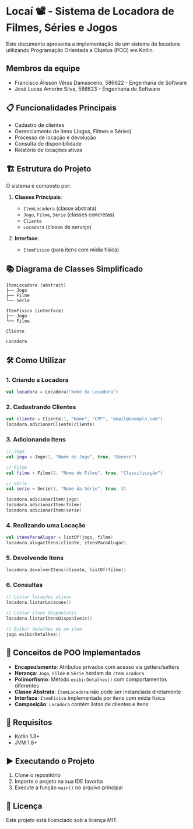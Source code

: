 # Locaí 📽️ - Sistema de Locadora de Filmes, Séries e Jogos
Este documento apresenta a implementação de um sistema de locadora utilizando Programação Orientada a Objetos (POO) em Kotlin.

## Membros da equipe
- Francisco Álisson Véras Damasceno, 586622 - Engenharia de Software
- José Lucas Amorim Silva, 586623 - Engenharia de Software

## 📋 Funcionalidades Principais

- Cadastro de clientes
- Gerenciamento de itens (Jogos, Filmes e Séries)
- Processo de locação e devolução
- Consulta de disponibilidade
- Relatório de locações ativas

## 🏗️ Estrutura do Projeto

O sistema é composto por:

1. **Classes Principais**:
   - `ItemLocadora` (classe abstrata)
   - `Jogo`, `Filme`, `Série` (classes concretas)
   - `Cliente`
   - `Locadora` (classe de serviço)

2. **Interface**:
   - `ItemFisico` (para itens com mídia física)

## 📚 Diagrama de Classes Simplificado

```
ItemLocadora (abstract)
├── Jogo
├── Filme
└── Série

ItemFisico (interface)
├── Jogo
└── Filme

Cliente

Locadora
```

## 🛠️ Como Utilizar

### 1. Criando a Locadora
```kotlin
val locadora = Locadora("Nome da Locadora")
```

### 2. Cadastrando Clientes
```kotlin
val cliente = Cliente(1, "Nome", "CPF", "email@exemplo.com")
locadora.adicionarCliente(cliente)
```

### 3. Adicionando Itens
```kotlin
// Jogo
val jogo = Jogo(1, "Nome do Jogo", true, "Gênero")

// Filme
val filme = Filme(2, "Nome do Filme", true, "Classificação")

// Série
val serie = Serie(3, "Nome da Série", true, 3)

locadora.adicionarItem(jogo)
locadora.adicionarItem(filme)
locadora.adicionarItem(serie)
```

### 4. Realizando uma Locação
```kotlin
val itensParaAlugar = listOf(jogo, filme)
locadora.alugarItens(cliente, itensParaAlugar)
```

### 5. Devolvendo Itens
```kotlin
locadora.devolverItens(cliente, listOf(filme))
```

### 6. Consultas
```kotlin
// Listar locações ativas
locadora.listarLocacoes()

// Listar itens disponíveis
locadora.listarItensDisponiveis()

// Exibir detalhes de um item
jogo.exibirDetalhes()
```

## 🧩 Conceitos de POO Implementados

- **Encapsulamento**: Atributos privados com acesso via getters/setters
- **Herança**: `Jogo`, `Filme` e `Série` herdam de `ItemLocadora`
- **Polimorfismo**: Método `exibirDetalhes()` com comportamentos diferentes
- **Classe Abstrata**: `ItemLocadora` não pode ser instanciada diretamente
- **Interface**: `ItemFisico` implementada por itens com mídia física
- **Composição**: `Locadora` contém listas de clientes e itens

## 📝 Requisitos

- Kotlin 1.3+
- JVM 1.8+

## ▶️ Executando o Projeto

1. Clone o repositório
2. Importe o projeto na sua IDE favorita
3. Execute a função `main()` no arquivo principal

## 📄 Licença

Este projeto está licenciado sob a licença MIT.

